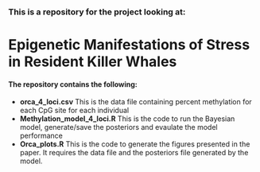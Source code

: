 ### This is a repository for the project looking at:

# Epigenetic Manifestations of Stress in Resident Killer Whales 


#### The repository contains the following:  

- **orca_4_loci.csv**  This is the data file containing percent methylation for each CpG site for each individual
- **Methylation_model_4_loci.R**  This is the code to run the Bayesian model, generate/save the posteriors and evaulate the model performance
- **Orca_plots.R**  This is the code to generate the figures presented in the paper. It requires the data file and the posteriors file generated by the model.